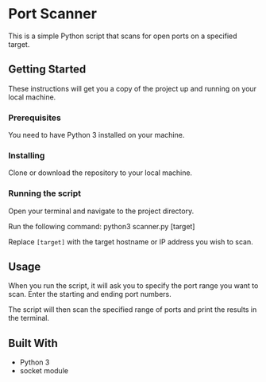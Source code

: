 # Port Scanner

This is a simple Python script that scans for open ports on a specified target.

## Getting Started

These instructions will get you a copy of the project up and running on your local machine.

### Prerequisites

You need to have Python 3 installed on your machine.

### Installing

Clone or download the repository to your local machine.

### Running the script

Open your terminal and navigate to the project directory.

Run the following command:
python3 scanner.py [target]

Replace `[target]` with the target hostname or IP address you wish to scan.

## Usage

When you run the script, it will ask you to specify the port range you want to scan.
Enter the starting and ending port numbers.

The script will then scan the specified range of ports and print the results in the terminal.

## Built With

- Python 3
- socket module
